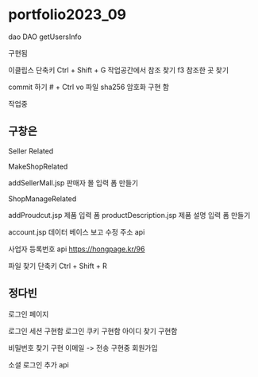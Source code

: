 # portfolio2023_09

dao DAO getUsersInfo 

구현됨 

이클립스 단축키 
Ctrl + Shift + G 작업공간에서 참조 찾기 f3 참조한 곳 찾기 

commit 하기 # + Ctrl
vo 파일 
sha256 암호화 구현 함 

작업중 

구창은 
----------------------------------
Seller Related

MakeShopRelated

addSellerMall.jsp
판매자 몰  입력 폼 만들기

ShopManageRelated

addProudcut.jsp
제품 입력 폼
productDescription.jsp
제품 설명 입력 폼 만들기

account.jsp
데이터 베이스 보고 수정
주소 api 

사업자 등록번호 api 
https://hongpage.kr/96

파일 찾기 단축키
Ctrl + Shift + R 
 

정다빈
---------------------------------------
로그인 페이지 

로그인 세션 구현함
로그인 쿠키 구현함 
아이디 찾기 구현함  

비밀번호 찾기 구현 
이메일 -> 전송 구현중
회원가입 

소셜 로그인 추가 api


